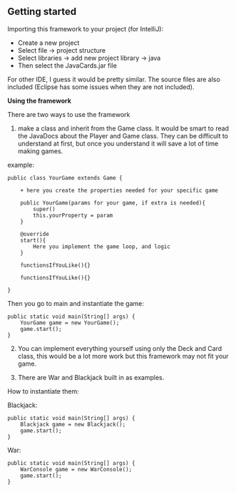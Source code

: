 **********Getting started**********
-

Importing this framework to your project (for IntelliJ):

- Create a new project
- Select file -> project structure
- Select libraries -> add new project library -> java
- Then select the JavaCards.jar file

For other IDE, I guess it would be pretty similar. The source files are also included (Eclipse has some issues when they are not included).


**********Using the framework**********

There are two ways to use the framework

1. make a class and inherit from the Game class. It would be smart to read the JavaDocs about the Player and Game class.
They can be difficult to understand at first, but once you understand it will save a lot of time making games.

example: 

    public class YourGame extends Game {
        
        + here you create the properties needed for your specific game
        
        public YourGame(params for your game, if extra is needed){
            super()
            this.yourProperty = param
        }
        
        @override
        start(){
            Here you implement the game loop, and logic
        }

        functionsIfYouLike(){}

        functionsIfYouLike(){}
        
    }
Then you go to main and instantiate the game:

    public static void main(String[] args) {
        YourGame game = new YourGame();
        game.start();
    }

2. You can implement everything yourself using only the Deck and Card class, 
this would be a lot more work but this framework may not fit your game.


3. There are War and Blackjack built in as examples.

How to instantiate them:

Blackjack:
    
    public static void main(String[] args) {
        Blackjack game = new Blackjack();
        game.start();
    }

War:

    public static void main(String[] args) {
        WarConsole game = new WarConsole();
        game.start();
    }



    
    
